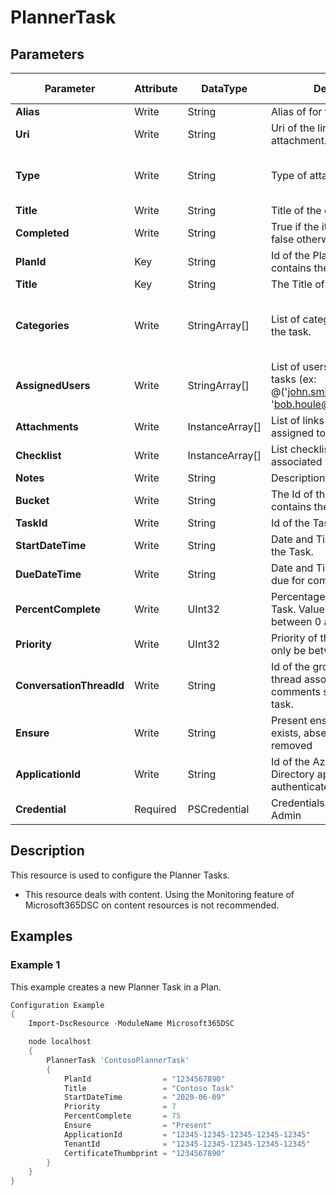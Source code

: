 ﻿# PlannerTask

## Parameters

| Parameter | Attribute | DataType | Description | Allowed Values |
| --- | --- | --- | --- | --- |
| **Alias** | Write | String | Alias of for the attachment. ||
| **Uri** | Write | String | Uri of the link to the attachment. ||
| **Type** | Write | String | Type of attachment. |PowerPoint, Word, Excel, Other|
| **Title** | Write | String | Title of the checklist item. ||
| **Completed** | Write | String | True if the item is completed, false otherwise. ||
| **PlanId** | Key | String | Id of the Planner Plan which contains the Task. ||
| **Title** | Key | String | The Title of the Planner Task. ||
| **Categories** | Write | StringArray[] | List of categories assigned to the task. |Pink, Red, Yellow, Green, Blue, Purple|
| **AssignedUsers** | Write | StringArray[] | List of users assigned to the tasks (ex: @('john.smith@contoso.com', 'bob.houle@contoso.com')). ||
| **Attachments** | Write | InstanceArray[] | List of links to attachments assigned to the task. ||
| **Checklist** | Write | InstanceArray[] | List checklist items associated with the task. ||
| **Notes** | Write | String | Description of the Task. ||
| **Bucket** | Write | String | The Id of the bucket that contains the task. ||
| **TaskId** | Write | String | Id of the Task, if known. ||
| **StartDateTime** | Write | String | Date and Time for the start of the Task. ||
| **DueDateTime** | Write | String | Date and Time for the task is due for completion. ||
| **PercentComplete** | Write | UInt32 | Percentage completed of the Task. Value can only be between 0 and 100. ||
| **Priority** | Write | UInt32 | Priority of the Task. Value can only be between 1 and 10. ||
| **ConversationThreadId** | Write | String | Id of the group conversation thread associated with the comments section for this task. ||
| **Ensure** | Write | String | Present ensures the Plan exists, absent ensures it is removed |Present, Absent|
| **ApplicationId** | Write | String | Id of the Azure Active Directory application to authenticate with. ||
| **Credential** | Required | PSCredential | Credentials of the Global Admin ||

## Description

This resource is used to configure the Planner Tasks.

* This resource deals with content. Using the Monitoring feature
  of Microsoft365DSC on content resources is not recommended.

## Examples

### Example 1

This example creates a new Planner Task in a Plan.

```powershell
Configuration Example
{
    Import-DscResource -ModuleName Microsoft365DSC

    node localhost
    {
        PlannerTask 'ContosoPlannerTask'
        {
            PlanId                = "1234567890"
            Title                 = "Contoso Task"
            StartDateTime         = "2020-06-09"
            Priority              = 7
            PercentComplete       = 75
            Ensure                = "Present"
            ApplicationId         = "12345-12345-12345-12345-12345"
            TenantId              = "12345-12345-12345-12345-12345"
            CertificateThumbprint = "1234567890"
        }
    }
}
```

